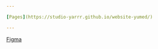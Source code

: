 ```yaml
---

[Pages](https://studio-yarrr.github.io/website-yumed/)

---
```


[Figma](https://www.figma.com/file/0EwY8fz5jTp0mgdptKYl6Q/Yumed.ru?mode=dev)
